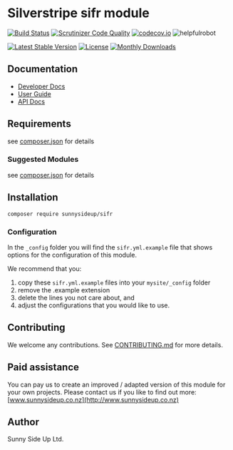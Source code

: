 # Silverstripe sifr module
[![Build Status](https://travis-ci.org/sunnysideup/silverstripe-sifr.svg?branch=master)](https://travis-ci.org/sunnysideup/silverstripe-sifr)
[![Scrutinizer Code Quality](https://scrutinizer-ci.com/g/sunnysideup/silverstripe-sifr/badges/quality-score.png?b=master)](https://scrutinizer-ci.com/g/sunnysideup/silverstripe-sifr/?branch=master)
[![codecov.io](https://codecov.io/github/sunnysideup/silverstripe-sifr/coverage.svg?branch=master)](https://codecov.io/github/sunnysideup/silverstripe-sifr?branch=master)
![helpfulrobot](https://helpfulrobot.io/sunnysideup/sifr/badge)

[![Latest Stable Version](https://poser.pugx.org/sunnysideup/sifr/version)](https://packagist.org/packages/sunnysideup/sifr)
[![License](https://poser.pugx.org/sunnysideup/sifr/license)](https://packagist.org/packages/sunnysideup/sifr)
[![Monthly Downloads](https://poser.pugx.org/sunnysideup/sifr/d/monthly)](https://packagist.org/packages/sunnysideup/sifr)


## Documentation



 * [Developer Docs](docs/en/INDEX.md)
 * [User Guide](docs/en/userguide.md)
 * [API Docs](http://docs.ssmods.com/sunnysideup/sifr/classes.xhtml)

## Requirements



see [composer.json](composer.json) for details

### Suggested Modules



see [composer.json](composer.json) for details


## Installation


```
composer require sunnysideup/sifr
```

### Configuration



In the `_config` folder you will find the `sifr.yml.example`
file that shows options for the configuration of this module.

We recommend that you:

  1. copy these `sifr.yml.example` files into your
`mysite/_config` folder
  2. remove the .example extension
  3. delete the lines you not care about, and
  4. adjust the configurations that you would like to use.


## Contributing



We welcome any contributions. See [CONTRIBUTING.md](CONTRIBUTING.md) for more details.

## Paid assistance



You can pay us to create an improved / adapted version of this module for your own projects.  Please contact us if you like to find out more: [www.sunnysideup.co.nz](http://www.sunnysideup.co.nz)

## Author



Sunny Side Up Ltd.
